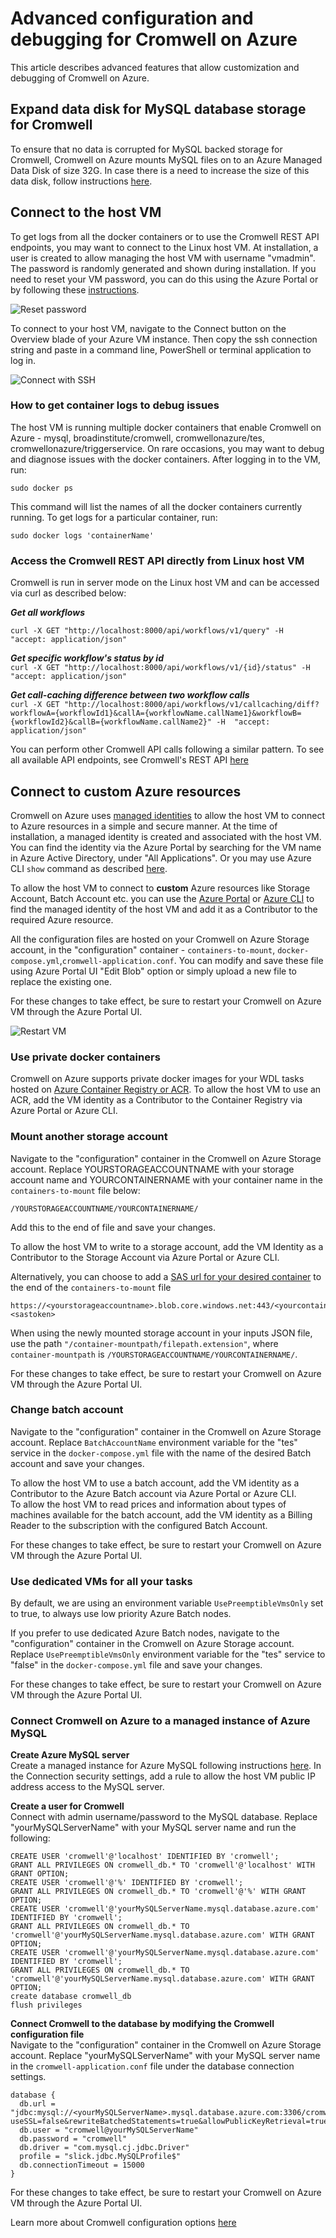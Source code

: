 # Advanced configuration and debugging for Cromwell on Azure
This article describes advanced features that allow customization and debugging of Cromwell on Azure. 

## Expand data disk for MySQL database storage for Cromwell
To ensure that no data is corrupted for MySQL backed storage for Cromwell, Cromwell on Azure mounts MySQL files on to an Azure Managed Data Disk of size 32G. In case there is a need to increase the size of this data disk, follow instructions [here](https://docs.microsoft.com/en-us/azure/virtual-machines/linux/expand-disks#expand-an-azure-managed-disk).

## Connect to the host VM
To get logs from all the docker containers or to use the Cromwell REST API endpoints, you may want to connect to the Linux host VM. At installation, a user is created to allow managing the host VM with username "vmadmin". The password is randomly generated and shown during installation. If you need to reset your VM password, you can do this using the Azure Portal or by following these [instructions](https://docs.microsoft.com/en-us/azure/virtual-machines/troubleshooting/reset-password). 

![Reset password](screenshots/resetpassword.png)

To connect to your host VM, navigate to the Connect button on the Overview blade of your Azure VM instance. Then copy the ssh connection string and paste in a command line, PowerShell or terminal application to log in.

![Connect with SSH](screenshots/connectssh.png)

### How to get container logs to debug issues
The host VM is running multiple docker containers that enable Cromwell on Azure - mysql, broadinstitute/cromwell, cromwellonazure/tes, cromwellonazure/triggerservice. On rare occasions, you may want to debug and diagnose issues with the docker containers. After logging in to the VM, run: 
```
sudo docker ps
```

This command will list the names of all the docker containers currently running. To get logs for a particular container, run: 
```
sudo docker logs 'containerName'
```

### Access the Cromwell REST API directly from Linux host VM
Cromwell is run in server mode on the Linux host VM and can be accessed via curl as described below:

***Get all workflows***<br/>

`curl -X GET "http://localhost:8000/api/workflows/v1/query" -H  "accept: application/json"`<br/>

***Get specific workflow's status by id***<br/>
`curl -X GET "http://localhost:8000/api/workflows/v1/{id}/status" -H  "accept: application/json"`<br/>

***Get call-caching difference between two workflow calls***<br/>
`curl -X GET "http://localhost:8000/api/workflows/v1/callcaching/diff?workflowA={workflowId1}&callA={workflowName.callName1}&workflowB={workflowId2}&callB={workflowName.callName2}" -H  "accept: application/json"`<br/>

You can perform other Cromwell API calls following a similar pattern. To see all available API endpoints, see Cromwell's REST API [here](https://cromwell.readthedocs.io/en/stable/api/RESTAPI/)

## Connect to custom Azure resources
Cromwell on Azure uses [managed identities](https://docs.microsoft.com/en-us/azure/active-directory/managed-identities-azure-resources/overview) to allow the host VM to connect to Azure resources in a simple and secure manner.  At the time of installation, a managed identity is created and associated with the host VM. You can find the identity via the Azure Portal by searching for the VM name in Azure Active Directory, under "All Applications". Or you may use Azure CLI `show` command as described [here](https://docs.microsoft.com/en-us/cli/azure/vm/identity?view=azure-cli-latest#az-vm-identity-show).

To allow the host VM to connect to **custom** Azure resources like Storage Account, Batch Account etc. you can use the [Azure Portal](https://docs.microsoft.com/en-us/azure/role-based-access-control/role-assignments-portal) or [Azure CLI](https://docs.microsoft.com/en-us/azure/role-based-access-control/role-assignments-cli) to find the managed identity of the host VM and add it as a Contributor to the required Azure resource.<br/>

All the configuration files are hosted on your Cromwell on Azure Storage account, in the "configuration" container - `containers-to-mount`, `docker-compose.yml`,`cromwell-application.conf`. You can modify and save these file using Azure Portal UI "Edit Blob" option or simply upload a new file to replace the existing one.

For these changes to take effect, be sure to restart your Cromwell on Azure VM through the Azure Portal UI.

![Restart VM](screenshots/restartVM.png)

### Use private docker containers 
Cromwell on Azure supports private docker images for your WDL tasks hosted on [Azure Container Registry or ACR](https://docs.microsoft.com/en-us/azure/container-registry/).
To allow the host VM to use an ACR, add the VM identity as a Contributor to the Container Registry via Azure Portal or Azure CLI.<br/>

### Mount another storage account
Navigate to the "configuration" container in the Cromwell on Azure Storage account. Replace YOURSTORAGEACCOUNTNAME with your storage account name and YOURCONTAINERNAME with your container name in the `containers-to-mount` file below:
```
/YOURSTORAGEACCOUNTNAME/YOURCONTAINERNAME/
```
Add this to the end of file and save your changes.<br/>

To allow the host VM to write to a storage account, add the VM Identity as a Contributor to the Storage Account via Azure Portal or Azure CLI.<br/>

Alternatively, you can choose to add a [SAS url for your desired container](https://docs.microsoft.com/en-us/azure/storage/common/storage-sas-overview) to the end of the `containers-to-mount` file
```
https://<yourstorageaccountname>.blob.core.windows.net:443/<yourcontainername>?<sastoken>
```

When using the newly mounted storage account in your inputs JSON file, use the path `"/container-mountpath/filepath.extension"`, where `container-mountpath` is `/YOURSTORAGEACCOUNTNAME/YOURCONTAINERNAME/`.

For these changes to take effect, be sure to restart your Cromwell on Azure VM through the Azure Portal UI.

### Change batch account
Navigate to the "configuration" container in the Cromwell on Azure Storage account. Replace `BatchAccountName` environment variable for the "tes" service in the `docker-compose.yml` file with the name of the desired Batch account and save your changes.<br/>

To allow the host VM to use a batch account, add the VM identity as a Contributor to the Azure Batch account via Azure Portal or Azure CLI.<br/>
To allow the host VM to read prices and information about types of machines available for the batch account, add the VM identity as a Billing Reader to the subscription with the configured Batch Account.

For these changes to take effect, be sure to restart your Cromwell on Azure VM through the Azure Portal UI.

### Use dedicated VMs for all your tasks
By default, we are using an environment variable `UsePreemptibleVmsOnly` set to true, to always use low priority Azure Batch nodes.<br/>

If you prefer to use dedicated Azure Batch nodes, navigate to the "configuration" container in the Cromwell on Azure Storage account. Replace `UsePreemptibleVmsOnly` environment variable for the "tes" service to "false" in the `docker-compose.yml` file and save your changes.<br/>

For these changes to take effect, be sure to restart your Cromwell on Azure VM through the Azure Portal UI.

### Connect Cromwell on Azure to a managed instance of Azure MySQL
**Create Azure MySQL server**<br/>
Create a managed instance for Azure MySQL following instructions [here](https://docs.microsoft.com/en-us/azure/mysql/quickstart-create-mysql-server-database-using-azure-portal). In the Connection security settings, add a rule to allow the host VM public IP address access to the MySQL server.<br/>

**Create a user for Cromwell**<br/>
Connect with admin username/password to the MySQL database. Replace "yourMySQLServerName" with your MySQL server name and run the following:

```
CREATE USER 'cromwell'@'localhost' IDENTIFIED BY 'cromwell'; 
GRANT ALL PRIVILEGES ON cromwell_db.* TO 'cromwell'@'localhost' WITH GRANT OPTION; 
CREATE USER 'cromwell'@'%' IDENTIFIED BY 'cromwell'; 
GRANT ALL PRIVILEGES ON cromwell_db.* TO 'cromwell'@'%' WITH GRANT OPTION;
CREATE USER 'cromwell'@'yourMySQLServerName.mysql.database.azure.com' IDENTIFIED BY 'cromwell'; 
GRANT ALL PRIVILEGES ON cromwell_db.* TO 'cromwell'@'yourMySQLServerName.mysql.database.azure.com' WITH GRANT OPTION;
CREATE USER 'cromwell'@'yourMySQLServerName.mysql.database.azure.com' IDENTIFIED BY 'cromwell'; 
GRANT ALL PRIVILEGES ON cromwell_db.* TO 'cromwell'@'yourMySQLServerName.mysql.database.azure.com' WITH GRANT OPTION;
create database cromwell_db
flush privileges
```

**Connect Cromwell to the database by modifying the Cromwell configuration file**<br/>
Navigate to the "configuration" container in the Cromwell on Azure Storage account. Replace "yourMySQLServerName" with your MySQL server name in the `cromwell-application.conf` file under the database connection settings. <br/>

```
database {
  db.url = "jdbc:mysql://<yourMySQLServerName>.mysql.database.azure.com:3306/cromwell_db?useSSL=false&rewriteBatchedStatements=true&allowPublicKeyRetrieval=true&serverTimezone=UTC"
  db.user = "cromwell@yourMySQLServerName"
  db.password = "cromwell"
  db.driver = "com.mysql.cj.jdbc.Driver"
  profile = "slick.jdbc.MySQLProfile$"
  db.connectionTimeout = 15000
}

```
For these changes to take effect, be sure to restart your Cromwell on Azure VM through the Azure Portal UI.

Learn more about Cromwell configuration options [here](https://cromwell.readthedocs.io/en/stable/Configuring/)<br/>